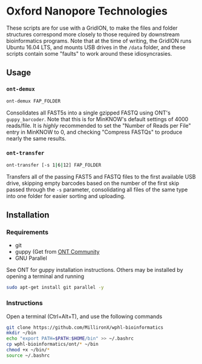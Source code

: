 # Oxford Nanopore Technologies

These scripts are for use with a GridION, to make the files and folder
structures correspond more closely to those required by downstream
bioinformatics programs. Note that at the time of writing, the GridION runs
Ubuntu 16.04 LTS, and mounts USB drives in the `/data` folder, and these scripts
contain some "faults" to work around these idiosyncrasies.

## Usage

### `ont-demux`

```bash
ont-demux FAP_FOLDER
```

Consolidates all FAST5s into a single gzipped FASTQ using ONT's
`guppy_barcoder`. Note that this is for MinKNOW's default settings of 4000
reads/file. It is _highly_ recommended to set the "Number of Reads per File"
entry in MinKNOW to 0, and checking "Compress FASTQs" to produce nearly the same
results.

### `ont-transfer`

```bash
ont-transfer [-s 1|6|12] FAP_FOLDER
```

Transfers all of the passing FAST5 and FASTQ files to the first available USB
drive, skipping empty barcodes based on the number of the first skip passed
through the `-s` parameter, consolidating all files of the same type into one
folder for easier sorting and uploading.

## Installation

### Requirements

- git
- guppy (Get from [ONT Community](https://nanoporetech.com/community)
- GNU Parallel

See ONT for guppy installation instructions. Others may be installed by opening
a terminal and running

```bash
sudo apt-get install git parallel -y
```

### Instructions

Open a terminal (Ctrl+Alt+T), and use the following commands

```bash
git clone https://github.com/MillironX/wphl-bioinformatics
mkdir ~/bin
echo "export PATH=$PATH:$HOME/bin" >> ~/.bashrc
cp wphl-bioinformatics/ont/* ~/bin
chmod +x ~/bin/*
source ~/.bashrc
```
